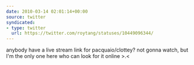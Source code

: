 ```yaml
---
date: 2010-03-14 02:01:14+00:00
source: twitter
syndicated:
- type: twitter
  url: https://twitter.com/roytang/statuses/10449096344/
---
```


anybody have a live stream link for pacquaio/clottey? not gonna watch, but I'm the only one here who can look for it online &gt;.&lt;